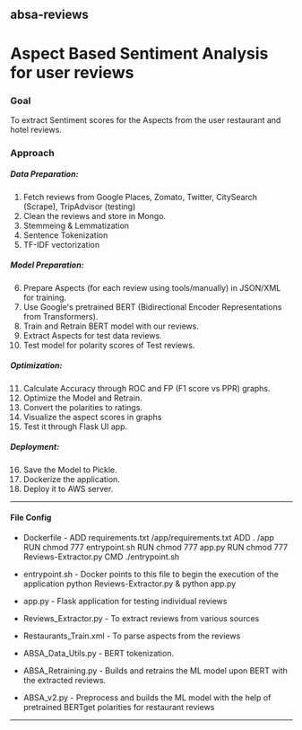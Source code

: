 ## absa-reviews
# Aspect Based Sentiment Analysis for user reviews


### Goal
To extract Sentiment scores for the Aspects from the user restaurant and hotel reviews.

### Approach
##### Data Preparation:
1. Fetch reviews from Google Places, Zomato, Twitter, CitySearch (Scrape), TripAdvisor (testing)
2. Clean the reviews and store in Mongo.
3. Stemmeing & Lemmatization
4. Sentence Tokenization
5. TF-IDF vectorization
##### Model Preparation:
6. Prepare Aspects (for each review using tools/manually) in JSON/XML for training.
7. Use Google's pretrained BERT (Bidirectional Encoder Representations from Transformers).
8. Train and Retrain BERT model with our reviews.
9. Extract Aspects for test data reviews.
10. Test model for polarity scores of Test reviews.
##### Optimization:
11. Calculate Accuracy through ROC and FP (F1 score vs PPR) graphs. 
12. Optimize the Model and Retrain.
13. Convert the polarities to ratings.
14. Visualize the aspect scores in graphs
15. Test it through Flask UI app.
##### Deployment:
16. Save the Model to Pickle.
17. Dockerize the application.
18. Deploy it to AWS server.

----

#### File Config

* Dockerfile			- 	ADD requirements.txt /app/requirements.txt
					ADD . /app
					RUN chmod 777 entrypoint.sh
					RUN chmod 777 app.py
					RUN chmod 777 Reviews-Extractor.py
					CMD ./entrypoint.sh

* entrypoint.sh			- Docker points to this file to begin the execution of the application
					python Reviews-Extractor.py &
					python app.py

* app.py				- Flask application for testing individual reviews							

* Reviews_Extractor.py 		- To extract reviews from various sources

* Restaurants_Train.xml		- To parse aspects from the reviews

* ABSA_Data_Utils.py		- BERT tokenization.

* ABSA_Retraining.py		- Builds and retrains the ML model upon BERT with the extracted reviews.

* ABSA_v2.py			- Preprocess and builds the ML model with the help of pretrained BERTget polarities for restaurant reviews

----

